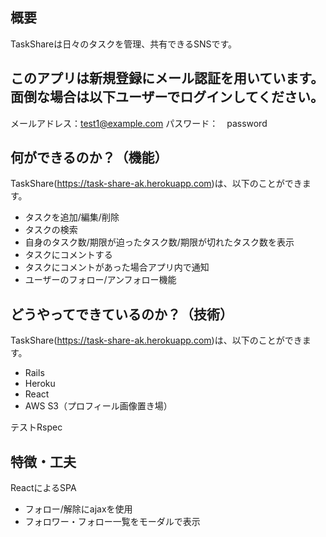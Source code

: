 
## 概要

TaskShareは日々のタスクを管理、共有できるSNSです。
## このアプリは新規登録にメール認証を用いています。面倒な場合は以下ユーザーでログインしてください。
メールアドレス：test1@example.com
パスワード：　password

## 何ができるのか？（機能）

TaskShare(https://task-share-ak.herokuapp.com)は、以下のことができます。
- タスクを追加/編集/削除
- タスクの検索
- 自身のタスク数/期限が迫ったタスク数/期限が切れたタスク数を表示
- タスクにコメントする
- タスクにコメントがあった場合アプリ内で通知
- ユーザーのフォロー/アンフォロー機能


## どうやってできているのか？（技術）

TaskShare(https://task-share-ak.herokuapp.com)は、以下のことができます。

- Rails
- Heroku
- React
- AWS S3（プロフィール画像置き場）

テストRspec

## 特徴・工夫

ReactによるSPA
- フォロー/解除にajaxを使用
- フォロワー・フォロー一覧をモーダルで表示
